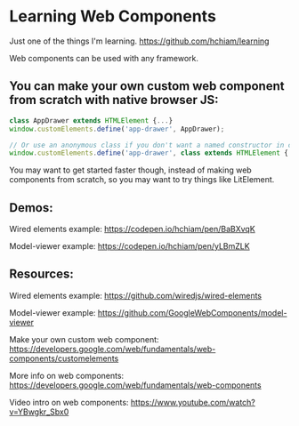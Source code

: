 # Learning Web Components

Just one of the things I'm learning. https://github.com/hchiam/learning

Web components can be used with any framework.

## You can make your own custom web component from scratch with native browser JS:

```js
class AppDrawer extends HTMLElement {...}
window.customElements.define('app-drawer', AppDrawer);

// Or use an anonymous class if you don't want a named constructor in current scope.
window.customElements.define('app-drawer', class extends HTMLElement {...});
```

You may want to get started faster though, instead of making web components from scratch, so you may want to try things like LitElement.

## Demos:

Wired elements example: https://codepen.io/hchiam/pen/BaBXvqK

Model-viewer example: https://codepen.io/hchiam/pen/yLBmZLK

## Resources:

Wired elements example: https://github.com/wiredjs/wired-elements

Model-viewer example: https://github.com/GoogleWebComponents/model-viewer

Make your own custom web component: https://developers.google.com/web/fundamentals/web-components/customelements

More info on web components: https://developers.google.com/web/fundamentals/web-components 

Video intro on web components: https://www.youtube.com/watch?v=YBwgkr_Sbx0
